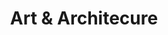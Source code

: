 ---
description: Buildings, architecture detail, sculptures, street art and fountains. It all goes here.
featured_image: IMG_0566.jpg
menus: "main"
sort_by: Name # Exif.Date
#sort_order: asc
title: Art & Architecure
keywords: [Art, Street Art, Building, Architecure, Fountain, Sculpture]
#type: gallery
weight: 4
resources:
  - src: IMG_0423.jpg
    title: Detail of building - outside Rail Station
  - src: IMG_0566.jpg
    title: Installation - outside district (Gulating) court house
  - src: IMG_1244.jpg
    title: Old phone booth - now book exchange booth - Nordnes
params:
  theme: dark
---